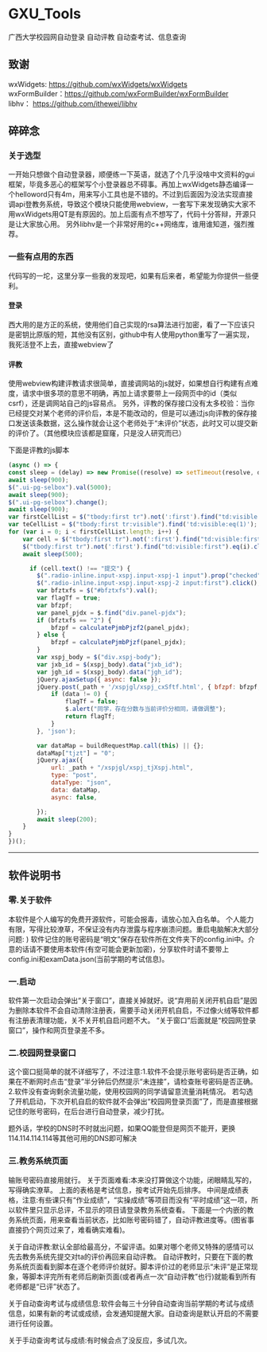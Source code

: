 # GXU_Tools
广西大学校园网自动登录 自动评教 自动查考试、信息查询

## 致谢
wxWidgets: https://github.com/wxWidgets/wxWidgets </br>
wxFormBuilder：https://github.com/wxFormBuilder/wxFormBuilder </br>
libhv： https://github.com/ithewei/libhv </br>

## 碎碎念
### 关于选型
一开始只想做个自动登录器，顺便练一下英语，就选了个几乎没啥中文资料的gui框架，毕竟多恶心的框架写个小登录器总不碍事。再加上wxWidgets静态编译一个helloword只有4m，用来写小工具也是不错的。不过到后面因为没法实现直接调api登教务系统，导致这个模块只能使用webview，一套写下来发现确实大家不用wxWidgets用QT是有原因的。加上后面有点不想写了，代码十分答辩，开源只是让大家放心用。
另外libhv是一个非常好用的c++网络库，谁用谁知道，强烈推荐。

### 一些有点用的东西
代码写的一坨，这里分享一些我的发现吧，如果有后来者，希望能为你提供一些便利。
#### 登录
西大用的是方正的系统，使用他们自己实现的rsa算法进行加密，看了一下应该只是密钥比原版的短，其他没有区别，github中有人使用python重写了一遍实现，我死活登不上去，直接webview了
#### 评教
使用webview构建评教请求很简单，直接调网站的js就好，如果想自行构建有点难度，请求中很多项的意思不明确，再加上请求要带上一段网页中的id（类似csrf），还是调网站自己的js容易点。
另外，评教的保存接口没有太多校验：当你已经提交对某个老师的评价后，本是不能改动的，但是可以通过js向评教的保存接口发送该条数据，这么操作就会让这个老师处于“未评价”状态，此时又可以提交新的评价了。（其他模块应该都是窟窿，只是没人研究而已）

下面是评教的js脚本

``` javascript
(async () => {
const sleep = (delay) => new Promise((resolve) => setTimeout(resolve, delay));
await sleep(900);
$(".ui-pg-selbox").val(5000);
await sleep(900);
$(".ui-pg-selbox").change();
await sleep(900);
var firstCellList = $("tbody:first tr").not(':first').find("td:visible:first");
var teCellList = $("tbody:first tr:visible").find('td:visible:eq(1)');
for (var i = 0; i < firstCellList.length; i++) {
    var cell = $("tbody:first tr").not(':first').find("td:visible:first").eq(i);
    $("tbody:first tr").not(':first').find("td:visible:first").eq(i).click();
    await sleep(500);

	  if (cell.text() !== "提交") {
        $(".radio-inline.input-xspj.input-xspj-1 input").prop("checked", true);
        $(".radio-inline.input-xspj.input-xspj-2 input:first").click();
        var bfztxfs = $("#bfztxfs").val();
        var flagTf = true;
        var bfzpf;
        var panel_pjdx = $.find("div.panel-pjdx");
        if (bfztxfs == "2") {
            bfzpf = calculatePjmbPjzf2(panel_pjdx);
        } else {
            bfzpf = calculatePjmbPjzf(panel_pjdx);
        }
        var xspj_body = $("div.xspj-body");
        var jxb_id = $(xspj_body).data("jxb_id");
        var jgh_id = $(xspj_body).data("jgh_id");
        jQuery.ajaxSetup({ async: false });
        jQuery.post(_path + '/xspjgl/xspj_cxSftf.html', { bfzpf: bfzpf, jxb_id: jxb_id, jgh_id: jgh_id }, function (data) {
            if (data != 0) {
                flagTf = false;
                $.alert("同学，存在分数与当前评价分相同，请做调整");
                return flagTf;
            }
        }, 'json');

        var dataMap = buildRequestMap.call(this) || {};
        dataMap["tjzt"] = "0";
        jQuery.ajax({
            url: _path + "/xspjgl/xspj_tjXspj.html",
            type: "post",
            dataType: "json",
            data: dataMap,
            async: false,

        });
        await sleep(200);
    }
}
})();

```

---
## 软件说明书


### 零.关于软件
本软件是个人编写的免费开源软件，可能会报毒，请放心加入白名单。
个人能力有限，写得比较潦草，不保证没有内存泄露与程序崩溃问题。重启电脑解决大部分问题: )
软件记住的账号密码是“明文”保存在软件所在文件夹下的config.ini中。介意的话请不要使用本软件(有空可能会更新加密)，分享软件时请不要带上config.ini和examData.json(当前学期的考试信息)。


### 一.启动
软件第一次启动会弹出“关于窗口”，直接关掉就好。说“弃用前关闭开机自启”是因为删除本软件不会自动清除注册表，需要手动关闭开机自启，不过像火绒等软件都有注册表清理功能，关不关开机自启问题不大。
“关于窗口”后面就是“校园网登录窗口”，操作和网页登录差不多。
### 二.校园网登录窗口
这个窗口挺简单的就不详细写了，不过注意:1.软件不会提示账号密码是否正确，如果在不断网时点击“登录”半分钟后仍然提示“未连接”，请检查账号密码是否正确。2.软件没有查询剩余流量功能，使用校园网的同学请留意流量消耗情况。
若勾选了开机启动，下次开机自启的软件就不会弹出“校园网登录页面”了，而是直接根据记住的账号密码，在后台进行自动登录，减少打扰。

题外话，学校的DNS时不时就出问题，如果QQ能登但是网页不能开，更换114.114.114.114等其他可用的DNS即可解决

### 三.教务系统页面
输账号密码直接用就行。
关于页面难看:本来没打算做这个功能，闭眼睛乱写的，写得确实潦草。
上面的表格是考试信息，按考试开始先后排序。
中间是成绩表格，注意:有些课只有“作业成绩”，“实操成绩”等项目而没有“平时成绩”这一项，所以软件里只显示总评，不显示的项目请登录教务系统查看。
下面是一个内嵌的教务系统页面，用来查看当前状态，比如账号密码错了，自动评教进度等。(图省事直接扔个网页过来了，难看确实难看)。

关于自动评教:默认全部给最高分，不留评语。如果对哪个老师又特殊的感情可以先去教务系统先提交对ta的评价再回来自动评教。
自动评教时，只要在下面的教务系统页面看到脚本在逐个老师评价就好。脚本评价过的老师显示“未评”是正常现象，等脚本评完所有老师后刷新页面(或者再点一次“自动评教”也行)就能看到所有老师都是“已评”状态了。

关于自动查询考试与成绩信息:软件会每三十分钟自动查询当前学期的考试与成绩信息，如果有新的考试或成绩，会发通知提醒大家。自动查询是默认开启的不需要进行任何设置。

关于手动查询考试与成绩:有时候会点了没反应，多试几次。


